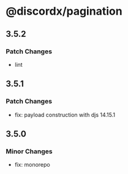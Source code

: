 # @discordx/pagination

## 3.5.2

### Patch Changes

- lint

## 3.5.1

### Patch Changes

- fix: payload construction with djs 14.15.1

## 3.5.0

### Minor Changes

- fix: monorepo
